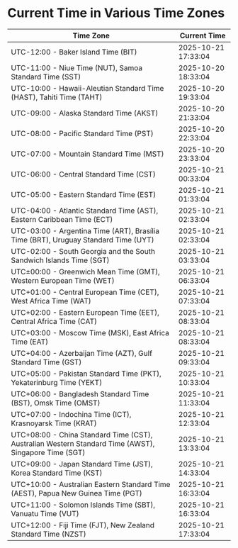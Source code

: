 # Current Time in Various Time Zones

| Time Zone | Current Time |
|-----------|--------------|
| UTC-12:00 - Baker Island Time (BIT) | 2025-10-21 17:33:04 |
| UTC-11:00 - Niue Time (NUT), Samoa Standard Time (SST) | 2025-10-20 18:33:04 |
| UTC-10:00 - Hawaii-Aleutian Standard Time (HAST), Tahiti Time (TAHT) | 2025-10-20 19:33:04 |
| UTC-09:00 - Alaska Standard Time (AKST) | 2025-10-20 21:33:04 |
| UTC-08:00 - Pacific Standard Time (PST) | 2025-10-20 22:33:04 |
| UTC-07:00 - Mountain Standard Time (MST) | 2025-10-20 23:33:04 |
| UTC-06:00 - Central Standard Time (CST) | 2025-10-21 00:33:04 |
| UTC-05:00 - Eastern Standard Time (EST) | 2025-10-21 01:33:04 |
| UTC-04:00 - Atlantic Standard Time (AST), Eastern Caribbean Time (ECT) | 2025-10-21 02:33:04 |
| UTC-03:00 - Argentina Time (ART), Brasília Time (BRT), Uruguay Standard Time (UYT) | 2025-10-21 02:33:04 |
| UTC-02:00 - South Georgia and the South Sandwich Islands Time (SGT) | 2025-10-21 03:33:04 |
| UTC±00:00 - Greenwich Mean Time (GMT), Western European Time (WET) | 2025-10-21 06:33:04 |
| UTC+01:00 - Central European Time (CET), West Africa Time (WAT) | 2025-10-21 07:33:04 |
| UTC+02:00 - Eastern European Time (EET), Central Africa Time (CAT) | 2025-10-21 08:33:04 |
| UTC+03:00 - Moscow Time (MSK), East Africa Time (EAT) | 2025-10-21 08:33:04 |
| UTC+04:00 - Azerbaijan Time (AZT), Gulf Standard Time (GST) | 2025-10-21 09:33:04 |
| UTC+05:00 - Pakistan Standard Time (PKT), Yekaterinburg Time (YEKT) | 2025-10-21 10:33:04 |
| UTC+06:00 - Bangladesh Standard Time (BST), Omsk Time (OMST) | 2025-10-21 11:33:04 |
| UTC+07:00 - Indochina Time (ICT), Krasnoyarsk Time (KRAT) | 2025-10-21 12:33:04 |
| UTC+08:00 - China Standard Time (CST), Australian Western Standard Time (AWST), Singapore Time (SGT) | 2025-10-21 13:33:04 |
| UTC+09:00 - Japan Standard Time (JST), Korea Standard Time (KST) | 2025-10-21 14:33:04 |
| UTC+10:00 - Australian Eastern Standard Time (AEST), Papua New Guinea Time (PGT) | 2025-10-21 16:33:04 |
| UTC+11:00 - Solomon Islands Time (SBT), Vanuatu Time (VUT) | 2025-10-21 16:33:04 |
| UTC+12:00 - Fiji Time (FJT), New Zealand Standard Time (NZST) | 2025-10-21 17:33:04 |
